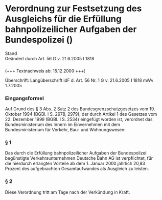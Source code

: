 Verordnung zur Festsetzung des Ausgleichs für die Erfüllung bahnpolizeilicher Aufgaben der Bundespolizei ()
===========================================================================================================

Stand  
Geändert durch Art. 56 G v. 21.6.2005 I 1818

### 

(+++ Textnachweis ab: 15.12.2000 +++)

Überschrift: Langüberschrift idF d. Art. 56 Nr. 1 G v. 21.6.2005 I 1818 mWv 1.7.2005

### Eingangsformel

Auf Grund des § 3 Abs. 2 Satz 2 des Bundesgrenzschutzgesetzes vom 19. Oktober 1994 (BGBl. I S. 2978, 2979), der durch Artikel 1 des Gesetzes vom 22. Dezember 1999 (BGBl. I S. 2534) eingefügt worden ist, verordnet das Bundesministerium des Innern im Einvernehmen mit dem Bundesministerium für Verkehr, Bau- und Wohnungswesen:

### § 1

Das durch die Erfüllung bahnpolizeilicher Aufgaben der Bundespolizei begünstigte Verkehrsunternehmen Deutsche Bahn AG ist verpflichtet, für die hierdurch erlangten Vorteile ab dem 1. Januar 2000 jährlich 20,83 Prozent des aufgebrachten Gesamtaufwandes als Ausgleich zu leisten.

### § 2

Diese Verordnung tritt am Tage nach der Verkündung in Kraft.
